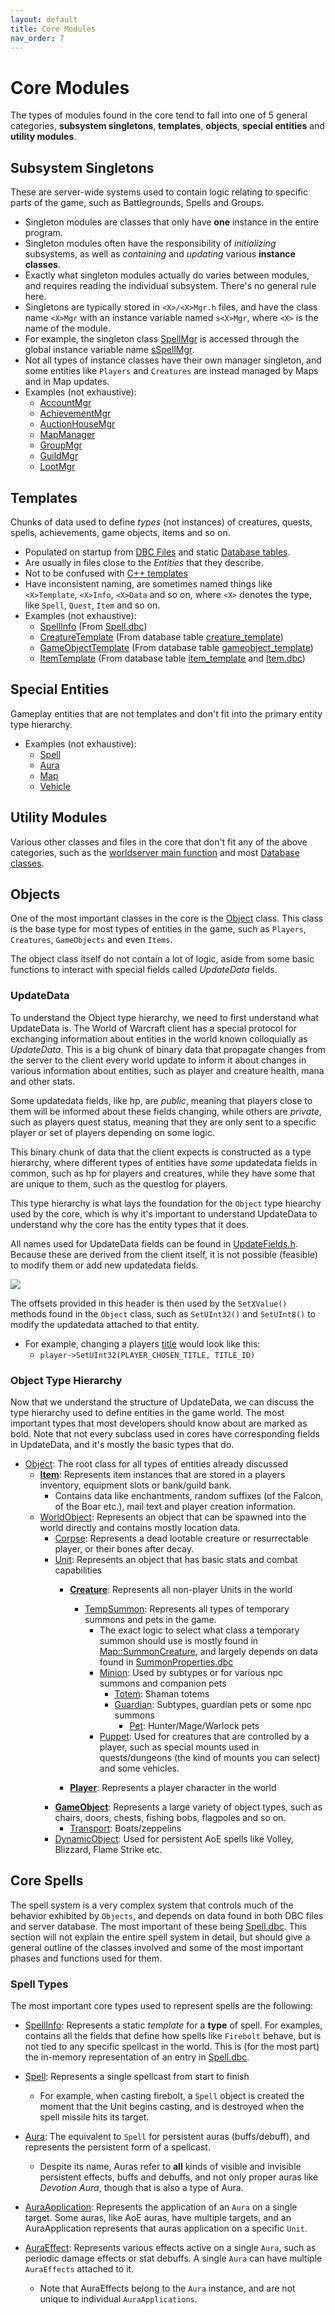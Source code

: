 ```yaml
---
layout: default
title: Core Modules
nav_order: 7
---
```


# Core Modules

The types of modules found in the core tend to fall into one of 5 general categories, **subsystem singletons**, **templates**, **objects**, **special entities** and **utility modules**.

## Subsystem Singletons

These are server-wide systems used to contain logic relating to specific parts of the game, such as Battlegrounds, Spells and Groups.
- Singleton modules are classes that only have **one** instance in the entire program.
- Singleton modules often have the responsibility of _initializing_ subsystems, as well as _containing_ and _updating_ various **instance classes**.
- Exactly what singleton modules actually do varies between modules, and requires reading the individual subsystem. There's no general rule here.
- Singletons are typically stored in `<X>/<X>Mgr.h` files, and have the class name `<X>Mgr` with an instance variable named `s<X>Mgr`, where `<X>` is the name of the module.
- For example, the singleton class [SpellMgr](https://github.com/TrinityCore/TrinityCore/blob/3.3.5/src/server/game/Spells/SpellMgr.h#:~:text=class%20TC_GAME_API%20SpellMgr) is accessed through the global instance variable name [sSpellMgr](https://github.com/TrinityCore/TrinityCore/blob/3.3.5/src/server/game/Spells/SpellMgr.h#:~:text=#define%20sSpellMgr%20SpellMgr::Instance()).
- Not all types of instance classes have their own manager singleton, and some entities like `Players` and `Creatures` are instead managed by Maps and in Map updates.
- Examples (not exhaustive):
    - [AccountMgr](https://github.com/TrinityCore/TrinityCore/blob/3.3.5/src/server/game/Accounts/AccountMgr.h)
    - [AchievementMgr](https://github.com/TrinityCore/TrinityCore/blob/3.3.5/src/server/game/Achievements/AchievementMgr.h)
    - [AuctionHouseMgr](https://github.com/TrinityCore/TrinityCore/tree/3.3.5/src/server/game/AuctionHouse)
    - [MapManager](https://github.com/TrinityCore/TrinityCore/blob/3.3.5/src/server/game/Maps/MapManager.h)
    - [GroupMgr](https://github.com/TrinityCore/TrinityCore/blob/3.3.5/src/server/game/Groups/GroupMgr.h)
    - [GuildMgr](https://github.com/TrinityCore/TrinityCore/blob/3.3.5/src/server/game/Guilds/GuildMgr.h)
    - [LootMgr](https://github.com/TrinityCore/TrinityCore/blob/3.3.5/src/server/game/Loot/LootMgr.h)

## Templates

Chunks of data used to define _types_ (not instances) of creatures, quests, spells, achievements, game objects, items and so on.

- Populated on startup from [DBC Files](./dbc) and static [Database tables](./database).
- Are usually in files close to the _Entities_ that they describe.
- Not to be confused with [C++ templates](https://www.learncpp.com/cpp-tutorial/template-classes/)
- Have inconsistent naming, are sometimes named things like `<X>Template`, `<X>Info`, `<X>Data` and so on, where `<X>` denotes the type, like `Spell`, `Quest`, `Item` and so on.
- Examples (not exhaustive):
    - [SpellInfo](https://github.com/TrinityCore/TrinityCore/blob/3.3.5/src/server/game/Spells/SpellInfo.h#:~:text=class%20TC_GAME_API%20SpellInfo) (From [Spell.dbc](../dbc/Spell))
    - [CreatureTemplate](https://github.com/TrinityCore/TrinityCore/blob/3.3.5/src/server/game/Entities/Creature/CreatureData.h#:~:text=struct%20TC_GAME_API%20CreatureTemplate) (From database table [creature_template](https://trinitycore.atlassian.net/wiki/spaces/tc/pages/1200128167/creature+template+3.3.5a))
    - [GameObjectTemplate](https://github.com/TrinityCore/TrinityCore/blob/3.3.5/src/server/game/Entities/GameObject/GameObjectData.h#:~:text=struct%20GameObjectTemplate) (From database table [gameobject_template](https://trinitycore.atlassian.net/wiki/spaces/tc/pages/2130143/gameobject+template))
    - [ItemTemplate](https://github.com/TrinityCore/TrinityCore/blob/3.3.5/src/server/game/Entities/Item/ItemTemplate.h#:~:text=struct%20TC_GAME_API%20ItemTemplate) (From database table [item_template](https://trinitycore.atlassian.net/wiki/spaces/tc/pages/2130222/item+template) and [Item.dbc](../dbc/Item))

## Special Entities

Gameplay entities that are not templates and don't fit into the primary entity type hierarchy.
- Examples (not exhaustive):
    - [Spell](https://github.com/TrinityCore/TrinityCore/blob/3.3.5/src/server/game/Spells/Spell.h#:~:text=class%20TC_GAME_API%20Spell)
    - [Aura](https://github.com/TrinityCore/TrinityCore/blob/3.3.5/src/server/game/Spells/Auras/SpellAuras.h#:~:text=class%20TC_GAME_API%20Aura)
    - [Map](https://github.com/TrinityCore/TrinityCore/blob/3.3.5/src/server/game/Maps/Map.h#:~:text=class%20TC_GAME_API%20Map)
    - [Vehicle](https://github.com/TrinityCore/TrinityCore/blob/3.3.5/src/server/game/Entities/Vehicle/Vehicle.h#:~:text=class%20TC_GAME_API%20Vehicle)

## Utility Modules

Various other classes and files in the core that don't fit any of the above categories, such as the [worldserver main function](https://github.com/TrinityCore/TrinityCore/blob/3.3.5/src/server/worldserver/Main.cpp) and most [Database classes](https://github.com/TrinityCore/TrinityCore/tree/3.3.5/src/server/database/Database).

## Objects

One of the most important classes in the core is the [Object](https://github.com/TrinityCore/TrinityCore/blob/3.3.5/src/server/game/Entities/Object/Object.h#:~:text=class%20TC_GAME_API%20Object) class. This class is the base type for most types of entities in the game, such as `Players`, `Creatures`, `GameObjects` and even `Items`.

The object class itself do not contain a lot of logic, aside from some basic functions to interact with special fields called _UpdateData_ fields.

### UpdateData

To understand the Object type hierarchy, we need to first understand what UpdateData is. The World of Warcraft client has a special protocol for exchanging information about entities in the world known colloquially as _UpdateData_. This is a big chunk of binary data that propagate changes from the server to the client every world update to inform it about changes in various information about entities, such as player and creature health, mana and other stats.

Some updatedata fields, like hp, are _public_, meaning that players close to them will be informed about these fields changing, while others are _private_, such as players quest status, meaning that they are only sent to a specific player or set of players depending on some logic.

This binary chunk of data that the client expects is constructed as a type hierarchy, where different types of entities have _some_ updatedata fields in common, such as hp for players and creatures, while they have some that are unique to them, such as the questlog for players.

This type hierarchy is what lays the foundation for the `Object` type hiearchy used by the core, which is why it's important to understand UpdateData to understand why the core has the entity types that it does.

All names used for UpdateData fields can be found in [UpdateFields.h](https://github.com/TrinityCore/TrinityCore/blob/3.3.5/src/server/game/Entities/Object/Updates/UpdateFields.h). Because these are derived from the client itself, it is not possible (feasible) to modify them or add new updatedata fields.

<img src = "https://i.imgur.com/uE0jMdQ.png">


The offsets provided in this header is then used by the `SetXValue()` methods found in the `Object` class, such as `SetUInt32()` and `SetUInt8()` to modify the updatedata attached to that entity.
- For example, changing a players [title](../dbc/CharTitles.dbc) would look like this:
    - `player->SetUInt32(PLAYER_CHOSEN_TITLE, TITLE_ID)`

### Object Type Hierarchy

Now that we understand the structure of UpdateData, we can discuss the type hierarchy used to define entities in the game world. The most important types that most developers should know about are marked as bold. Note that not every subclass used in cores have corresponding fields in UpdateData, and it's mostly the basic types that do.

- [Object](https://github.com/TrinityCore/TrinityCore/blob/3.3.5/src/server/game/Entities/Object/Object.h#:~:text=class%20TC_GAME_API%20Object): The root class for all types of entities already discussed
    - [**Item**](): Represents item instances that are stored in a players inventory, equipment slots or bank/guild bank.
        - Contains data like enchantments, random suffixes (of the Falcon, of the Boar etc.), mail text and player creation information.
    - [WorldObject](https://github.com/TrinityCore/TrinityCore/blob/3.3.5/src/server/game/Entities/Object/Object.h#:~:text=class%20TC_GAME_API%20WorldObject): Represents an object that can be spawned into the world directly and contains mostly location data.
        - [Corpse](https://github.com/TrinityCore/TrinityCore/blob/3.3.5/src/server/game/Entities/Corpse/Corpse.h#:~:text=class%20TC_GAME_API): Represents a dead lootable creature or resurrectable player, or their bones after decay.
        - [Unit](https://github.com/TrinityCore/TrinityCore/blob/3.3.5/src/server/game/Entities/Unit/Unit.h#:~:text=class%20TC_GAME_API%20Unit): Represents an object that has basic stats and combat capabilities
            - [**Creature**](https://github.com/TrinityCore/TrinityCore/blob/3.3.5/src/server/game/Entities/Creature/Creature.h#:~:text=class%20TC_GAME_API%20Creature): Represents all non-player Units in the world
                - [TempSummon](https://github.com/TrinityCore/TrinityCore/blob/3.3.5/src/server/game/Entities/Creature/TemporarySummon.h#:~:text=class%20TC_GAME_API%20TempSummon): Represents all types of temporary summons and pets in the game.
                    - The exact logic to select what class a temporary summon should use is mostly found in [Map::SummonCreature](https://github.com/TrinityCore/TrinityCore/blob/3.3.5/src/server/game/Entities/Object/Object.cpp#:~:text=Map::SummonCreature), and largely depends on data found in [SummonProperties.dbc](../dbc/SummonProperties)
                    - [Minion](https://github.com/TrinityCore/TrinityCore/blob/3.3.5/src/server/game/Entities/Creature/TemporarySummon.h#:~:text=class%20TC_GAME_API%20Minion): Used by subtypes or for various npc summons and companion pets
                        - [Totem](https://github.com/TrinityCore/TrinityCore/blob/3.3.5/src/server/game/Entities/Totem/Totem.h#:~:text=class%20TC_GAME_API%20Totem): Shaman totems
                        - [Guardian](https://github.com/TrinityCore/TrinityCore/blob/3.3.5/src/server/game/Entities/Creature/TemporarySummon.h#:~:text=class%20TC_GAME_API%20Guardian): Subtypes, guardian pets or some npc summons
                            - [Pet](https://github.com/TrinityCore/TrinityCore/blob/3.3.5/src/server/game/Entities/Pet/Pet.h#:~:text=class%20TC_GAME_API%20Pet): Hunter/Mage/Warlock pets
                    - [Puppet](https://github.com/TrinityCore/TrinityCore/blob/3.3.5/src/server/game/Entities/Creature/TemporarySummon.h#:~:text=class%20TC_GAME_API%20Puppet): Used for creatures that are controlled by a player, such as special mounts used in quests/dungeons (the kind of mounts you can select) and some vehicles.

            - [**Player**](https://github.com/TrinityCore/TrinityCore/blob/3.3.5/src/server/game/Entities/Player/Player.h#:~:text=class%20TC_GAME_API%20Player): Represents a player character in the world
        - [**GameObject**](https://github.com/TrinityCore/TrinityCore/blob/3.3.5/src/server/game/Entities/GameObject/GameObject.h#:~:text=class%20TC_GAME_API%20GameObject): Represents a large variety of object types, such as chairs, doors, chests, fishing bobs, flagpoles and so on.
            - [Transport](https://github.com/TrinityCore/TrinityCore/blob/3.3.5/src/server/game/Entities/Transport/Transport.h#:~:text=class%20TC_GAME_API%20Transport): Boats/zeppelins
        - [DynamicObject](https://github.com/TrinityCore/TrinityCore/blob/3.3.5/src/server/game/Entities/DynamicObject/DynamicObject.h#:~:text=class%20TC_GAME_API%20DynamicObject): Used for persistent AoE spells like Volley, Blizzard, Flame Strike etc.

## Core Spells

The spell system is a very complex system that controls much of the behavior exhibited by `Objects`, and depends on data found in both DBC files and server database. The most important of these being [Spell.dbc](../dbc/Spell). This section will not explain the entire spell system in detail, but should give a general outline of the classes involved and some of the most important phases and functions used for them.

### Spell Types

The most important core types used to represent spells are the following:

- [SpellInfo](https://github.com/TrinityCore/TrinityCore/blob/3.3.5/src/server/game/Spells/SpellInfo.h#:~:text=class%20TC_GAME_API%20SpellInfo): Represents a static _template_ for a **type** of spell. For examples, contains all the fields that define how spells like `Firebolt` behave, but is not tied to any specific spellcast in the world. This is (for the most part) the in-memory representation of an entry in [Spell.dbc](../dbc/Spell).

- [Spell](https://github.com/TrinityCore/TrinityCore/blob/3.3.5/src/server/game/Spells/Spell.h#:~:text=class%20TC_GAME_API%20Spell): Represents a single spellcast from start to finish
    - For example, when casting firebolt, a `Spell` object is created the moment that the Unit begins casting, and is destroyed when the spell missile hits its target.

- [Aura](https://github.com/TrinityCore/TrinityCore/blob/3.3.5/src/server/game/Spells/Auras/SpellAuras.h#:~:text=class%20TC_GAME_API%20Aura): The equivalent to `Spell` for persistent auras (buffs/debuff), and represents the persistent form of a spellcast.
    - Despite its name, Auras refer to **all** kinds of visible and invisible persistent effects, buffs and debuffs, and not only proper auras like _Devotion Aura_, though that is also a type of Aura.

- [AuraApplication](https://github.com/TrinityCore/TrinityCore/blob/3.3.5/src/server/game/Spells/Auras/SpellAuras.h#:~:text=class%20TC_GAME_API%20AuraApplication): Represents the application of an `Aura` on a single target. Some auras, like AoE auras, have multiple targets, and an AuraApplication represents that auras application on a specific `Unit`.

- [AuraEffect](https://github.com/TrinityCore/TrinityCore/blob/3.3.5/src/server/game/Spells/Auras/SpellAuraEffects.h#:~:text=class%20TC_GAME_API%20AuraEffect): Represents various effects active on a single `Aura`, such as periodic damage effects or stat debuffs. A single `Aura` can have multiple `AuraEffects` attached to it.
    - Note that AuraEffects belong to the `Aura` instance, and are not unique to individual `AuraApplications`.